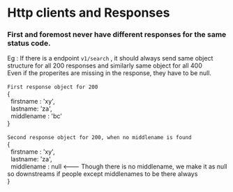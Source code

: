 # Http clients and Responses

### First and foremost never have different responses for the same status code. 

Eg : If there is a endpoint `v1/search` , it should always send same object structure for all 200 responses and similarly same object for all 400<br/>
Even if the properites are missing in the response, they have to be null.
<br/><br/>
`First response object for 200`
<br/>
{<br/>
  &nbsp; firstname : 'xy',<br/>
  &nbsp; lastname: 'za',<br/>
  &nbsp; middlename : 'bc'<br/>
}
<br/><br/>
`Second response object for 200, when no middlename is found`<br/>
{<br/>
  &nbsp; firstname : 'xy',<br/>
  &nbsp; lastname: 'za',<br/>
  &nbsp; middlename : null <--- Though there is no middlename, we make it as null so downstreams if people except middlenames to be there always
<br/>}<br/><br/>

